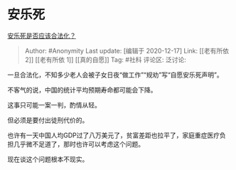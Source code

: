 # 安乐死
[安乐死是否应该合法化？](https://www.zhihu.com/question/19651069/answer/1412931331)

> Author: #Anonymity
> Last update: [编辑于 2020-12-17]
> Link: [[老有所依 2]] [[老有所依 1]] [[真的自愿]]
> Tag: #社科
> 评论区:
> 泛讨论:

一旦合法化，不知多少老人会被子女日夜“做工作”“规劝”写“自愿安乐死声明”。

不客气的说，中国的统计平均预期寿命都可能会下降。

这事只可能一案一判，酌情从轻。

但必须是要付出徒刑代价的。

也许有一天中国人均GDP过了八万美元了，贫富差距也拉平了，家庭重症医疗负担几乎微不足道了，那时也许可以考虑这个问题。

现在谈这个问题根本不现实。
